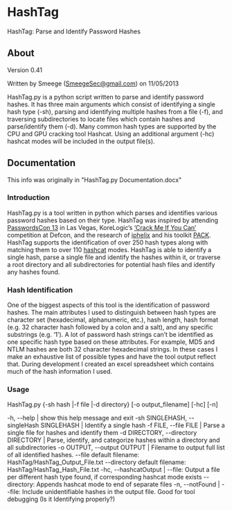 # HashTag

HashTag: Parse and Identify Password Hashes

## About

Version 0.41

Written by Smeege (SmeegeSec@gmail.com) on 11/05/2013

HashTag.py is a python script written to parse and identify password hashes. It has three main arguments which consist of identifying a single hash type (-sh), parsing and identifying multiple hashes from a file (-f), and traversing subdirectories to locate files which contain hashes  and parse/identify them (-d). Many common hash types are supported by the CPU and GPU cracking tool Hashcat. Using an additional argument (-hc) hashcat modes will be included in the output file(s).

## Documentation

This info was originally in "HashTag.py Documentation.docx"

### Introduction

HashTag.py is a tool written in python which parses and identifies various password hashes based on their type.  HashTag was inspired by attending [PasswordsCon 13](http://www.youtube.com/playlist?list=PLdIqs92nsIzTphHrDlIucuMP2vatvd4UL) in Las Vegas, KoreLogic’s [‘Crack Me If You Can’](http://contest-2013.korelogic.com/) competition at Defcon, and the research of [iphelix](http://thesprawl.org/iphelix/) and his toolkit [PACK](http://thesprawl.org/projects/pack/).  HashTag supports the identification of over 250 hash types along with matching them to over 110 [hashcat](http://hashcat.net/oclhashcat-plus/) modes.  HashTag is able to identify a single hash, parse a single file and identify the hashes within it, or traverse a root directory and all subdirectories for potential hash files and identify any hashes found.

### Hash Identification

One of the biggest aspects of this tool is the identification of password hashes.  The main attributes I used to distinguish between hash types are character set (hexadecimal, alphanumeric, etc.), hash length, hash format (e.g. 32 character hash followed by a colon and a salt), and any specific substrings (e.g. ‘$1$’).  A lot of password hash strings can’t be identified as one specific hash type based on these attributes.  For example, MD5 and NTLM hashes are both 32 character hexadecimal strings.  In these cases I make an exhaustive list of possible types and have the tool output reflect that.   During development I created an excel spreadsheet which contains much of the hash information I used.

### Usage

HashTag.py {-sh hash |-f file |-d directory} [-o output_filename] [-hc] [-n]

-h, --help | show this help message and exit
-sh SINGLEHASH, --singleHash SINGLEHASH | Identify a single hash
-f FILE, --file FILE | Parse a single file for hashes and identify them
-d DIRECTORY, --directory DIRECTORY | Parse, identify, and categorize hashes within a directory and all subdirectories
-o OUTPUT, --output OUTPUT | Filename to output full list of all identified hashes.
--file default filename: HashTag/HashTag_Output_File.txt
--directory default filename: HashTag/HashTag_Hash_File.txt
-hc, --hashcatOutput | --file: Output a file per different hash type found, if corresponding hashcat mode exists
--directory: Appends hashcat mode to end of separate files
-n, --notFound | --file: Include unidentifiable hashes in the output file.  Good for tool debugging (Is it Identifying properly?)
